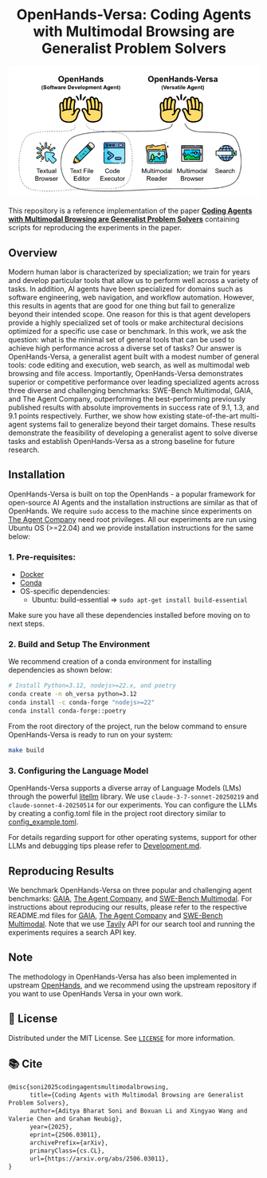 <a name="readme-top"></a>


<div align="center">
  <h1 align="center">OpenHands-Versa: Coding Agents with Multimodal Browsing are Generalist Problem Solvers</h1>
  <img src="./docs/static/img/OpenHands-Versa.png" width="900">
</div>

This repository is a reference implementation of the paper [**Coding Agents with Multimodal Browsing are Generalist Problem Solvers**](https://arxiv.org/abs/2506.03011) containing scripts for reproducing the experiments in the paper.

## Overview
Modern human labor is characterized by specialization; we train for years and develop particular tools that allow us to perform well across a variety of tasks. In addition, AI agents have been specialized for domains such as software engineering, web navigation, and workflow automation.
However, this results in agents that are good for one thing but fail to generalize beyond their intended scope. One reason for this is that agent developers provide a highly specialized set of tools or make architectural decisions optimized for a specific use case or benchmark.
In this work, we ask the question: what is the minimal set of general tools that can be used to achieve high performance across a diverse set of tasks? Our answer is OpenHands-Versa, a generalist agent built with a modest number of general tools: code editing and execution, web search, as well as multimodal web browsing and file access. Importantly, OpenHands-Versa demonstrates superior or competitive performance over leading specialized agents across three diverse and challenging benchmarks: SWE-Bench Multimodal, GAIA, and The Agent Company, outperforming the best-performing previously published results with absolute improvements in success rate of 9.1, 1.3, and 9.1 points respectively. Further, we show how existing state-of-the-art multi-agent systems fail to generalize beyond their target domains. These results demonstrate the feasibility of developing a generalist agent to solve diverse tasks and establish OpenHands-Versa as a strong baseline for future research.


## Installation
OpenHands-Versa is built on top the OpenHands - a popular framework for open-source AI Agents and the installation instructions are similar as that of OpenHands. We require ``sudo`` access to the machine since experiments on [The Agent Company](https://github.com/TheAgentCompany/TheAgentCompany) need root privileges. All our experiments are run using Ubuntu OS (>=22.04) and we provide installation instructions for the same below:

### 1. Pre-requisites:
* [Docker](https://docs.docker.com/engine/install/ubuntu/)
* [Conda](https://www.anaconda.com/docs/getting-started/miniconda/install#linux)
* OS-specific dependencies:
  - Ubuntu: build-essential => `sudo apt-get install build-essential`

Make sure you have all these dependencies installed before moving on to next steps. 

### 2. Build and Setup The Environment
We recommend creation of a conda environment for installing dependencies as shown below:

```bash
# Install Python=3.12, nodejs>=22.x, and poetry
conda create -n oh_versa python=3.12
conda install -c conda-forge "nodejs>=22"
conda install conda-forge::poetry
```

From the root directory of the project, run the below command to ensure OpenHands-Versa is ready to run on your system:
```bash
make build
```

### 3. Configuring the Language Model
OpenHands-Versa supports a diverse array of Language Models (LMs) through the powerful [litellm](https://docs.litellm.ai) library. We use `claude-3-7-sonnet-20250219` and `claude-sonnet-4-20250514` for our experiments. You can configure the LLMs by creating a config.toml file in the project root directory similar to [config_example.toml](./config_example.toml).

For details regarding support for other operating systems, support for other LLMs and debugging tips please refer to [Development.md](./Development.md).

## Reproducing Results
We benchmark OpenHands-Versa on three popular and challenging agent benchmarks: [GAIA](https://huggingface.co/datasets/gaia-benchmark/GAIA), [The Agent Company](https://the-agent-company.com/), and [SWE-Bench Multimodal](https://www.swebench.com/multimodal.html). For instructions about reproducing our results, please refer to the respective README.md files for [GAIA](./evaluation/benchmarks/gaia/README.md), [The Agent Company](./evaluation/benchmarks/the_agent_company/README.md) and [SWE-Bench Multimodal](./evaluation/benchmarks/swe_bench/README.md). Note that we use [Tavily](https://www.tavily.com/) API for our search tool and running the experiments requires a search API key.

## Note
The methodology in OpenHands-Versa has also been implemented in upstream [OpenHands](https://github.com/All-Hands-AI/OpenHands), and we recommend using the upstream repository if you want to use OpenHands Versa in your own work.

## 📜 License

Distributed under the MIT License. See [`LICENSE`](./LICENSE) for more information.

## 📚 Cite
```
@misc{soni2025codingagentsmultimodalbrowsing,
      title={Coding Agents with Multimodal Browsing are Generalist Problem Solvers}, 
      author={Aditya Bharat Soni and Boxuan Li and Xingyao Wang and Valerie Chen and Graham Neubig},
      year={2025},
      eprint={2506.03011},
      archivePrefix={arXiv},
      primaryClass={cs.CL},
      url={https://arxiv.org/abs/2506.03011}, 
}
```